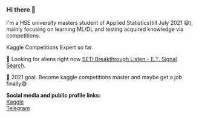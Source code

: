 ### Hi there 👋

I'm a HSE university masters student of Applied Statistics(till July 2021 😄), mainly focusing on learning ML/DL and testing acquired knowledge via competitions.</br>

Kaggle Competitions Expert so far.</br>

🎯 Looking for aliens right now <a href="https://www.kaggle.com/c/seti-breakthrough-listen">SETI Breakthrough Listen - E.T. Signal Search</a>.

👀 2021 goal: Become kaggle competitions master and maybe get a job finally😅  

**Social media and public profile links:** </br>
<a href="https://www.kaggle.com/edyanakov">Kaggle</a> </br>
<a href="https://t.me/edyanakov">Telegram</a>

<!--
**Edyanakov/Edyanakov** is a ✨ _special_ ✨ repository because its `README.md` (this file) appears on your GitHub profile
